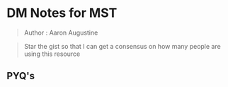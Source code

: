 #  DM Notes for MST
> Author : Aaron Augustine

> Star the gist so that I can get a consensus on how many people are using this resource


## PYQ's


